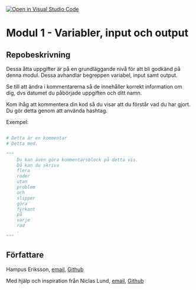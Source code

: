[![Open in Visual Studio Code](https://classroom.github.com/assets/open-in-vscode-2e0aaae1b6195c2367325f4f02e2d04e9abb55f0b24a779b69b11b9e10269abc.svg)](https://classroom.github.com/online_ide?assignment_repo_id=20163518&assignment_repo_type=AssignmentRepo)
# Modul 1 - Variabler, input och output

## Repobeskrivning

Dessa åtta uppgifter är på en grundläggande nivå för att bli godkänd på denna modul. Dessa avhandlar begreppen variabel, input samt output.

Se till att ändra i kommentarerna så de innehåller korrekt information om dig, dvs datumet du påbörjade uppgiften och ditt namn.

Kom ihåg att kommentera din kod så du visar att du förstår vad du har gjort. Du gör detta genom att använda hashtag.

Exempel: 
```python

# Detta är en kommentar
# Detta med.

"""
    Du kan även göra kommentarsblock på detta vis.
    Då kan du skriva
    flera
    rader
    utan
    problem
    och
    slipper
    göra
    fyrkant
    på
    varje
    rad
    .
"""
```

## Författare
Hampus Eriksson, [email](hampus.eriksson@ntig.se), [Github](https://github.com/HampusEriksson)

Med hjälp och inspiration från Niclas Lund, [email](niclas.lund@ntig.se), [Github](https://github.com/ntinacklund)
